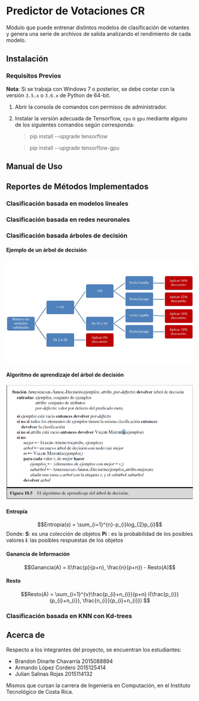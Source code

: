 ﻿# Predictor de Votaciones CR

Módulo que puede entrenar distintos modelos de clasificación de votantes y genera una serie de archivos de salida analizando el rendimiento de cada modelo.

## Instalación

### Requisitos Previos

**Nota**: Si se trabaja con Windows 7 o posterior, se debe contar con la versión `3.5.x` o `3.6.x` de Python de 64-bit.

1. Abrir la consola de comandos con permisos de administrador.

3. Instalar la versión adecuada de Tensorflow, `cpu` o `gpu` mediante alguno de los siguientes comandos según corresponda:

    > pip install --upgrade tensorflow

    > pip install --upgrade tensorflow-gpu


## Manual de Uso

## Reportes de Métodos Implementados
### Clasificación basada en modelos lineales

### Clasificación basada en redes neuronales

### Clasificación basada árboles de decisión

#### Ejemplo de un árbol de decisión
![Con titulo](/imgs/arbol_decision.jpg "Árbol de Decisión")

#### Algoritmo de aprendizaje del árbol de decisión
![Con titulo](/imgs/algoritmo_dts.png "Algoritmo de Aprendizaje")

#### Entropía
$$Entropia(s) =  \sum_{i=1}^{n}-p_{i}log_{2}p_{i}$$
Donde:
**S**: es una colección de objetos
**Pi** : es la probabilidad de los posibles valores
**i**: las posibles respuestas de los objetos

#### Ganancia de Información
$$Ganancia(A) = I(\frac{p}{p+n}, \frac{n}{p+n}) - Resto(A)$$

#### Resto
$$Resto(A) = \sum_{i=1}^{v}\frac{p_{i}+n_{i}}{p+n} I(\frac{p_{i}}{p_{i}+n_{i}}, \frac{n_{i}}{p_{i}+n_{i}}) $$

### Clasificación basada en KNN con Kd-trees

## Acerca de
Respecto a los integrantes del proyecto, se encuentran los estudiantes:
- Brandon Dinarte Chavarría 2015088894
- Armando López Cordero     2015125414
- Julian Salinas Rojas      2015114132

Mismos que cursan la carrera de Ingeniería en Computación, en el Instituto Tecnológico de Costa Rica.